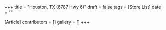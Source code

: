 +++
title = "Houston, TX (6787 Hwy 6)"
draft = false
tags = [Store List]
date = ""

[Article]
contributors = []
gallery = []
+++